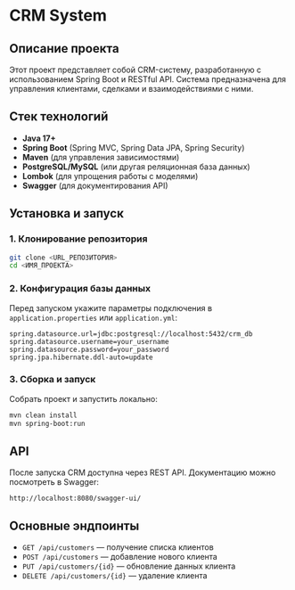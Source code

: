 # CRM System

## Описание проекта
Этот проект представляет собой CRM-систему, разработанную с использованием Spring Boot и RESTful API. Система предназначена для управления клиентами, сделками и взаимодействиями с ними.

## Стек технологий
- **Java 17+**
- **Spring Boot** (Spring MVC, Spring Data JPA, Spring Security)
- **Maven** (для управления зависимостями)
- **PostgreSQL/MySQL** (или другая реляционная база данных)
- **Lombok** (для упрощения работы с моделями)
- **Swagger** (для документирования API)

## Установка и запуск

### 1. Клонирование репозитория
```bash
git clone <URL_РЕПОЗИТОРИЯ>
cd <ИМЯ_ПРОЕКТА>
```

### 2. Конфигурация базы данных
Перед запуском укажите параметры подключения в `application.properties` или `application.yml`:
```properties
spring.datasource.url=jdbc:postgresql://localhost:5432/crm_db
spring.datasource.username=your_username
spring.datasource.password=your_password
spring.jpa.hibernate.ddl-auto=update
```

### 3. Сборка и запуск

Собрать проект и запустить локально:
```bash
mvn clean install
mvn spring-boot:run
```

## API
После запуска CRM доступна через REST API. Документацию можно посмотреть в Swagger:
```
http://localhost:8080/swagger-ui/
```

## Основные эндпоинты
- `GET /api/customers` — получение списка клиентов
- `POST /api/customers` — добавление нового клиента
- `PUT /api/customers/{id}` — обновление данных клиента
- `DELETE /api/customers/{id}` — удаление клиента


